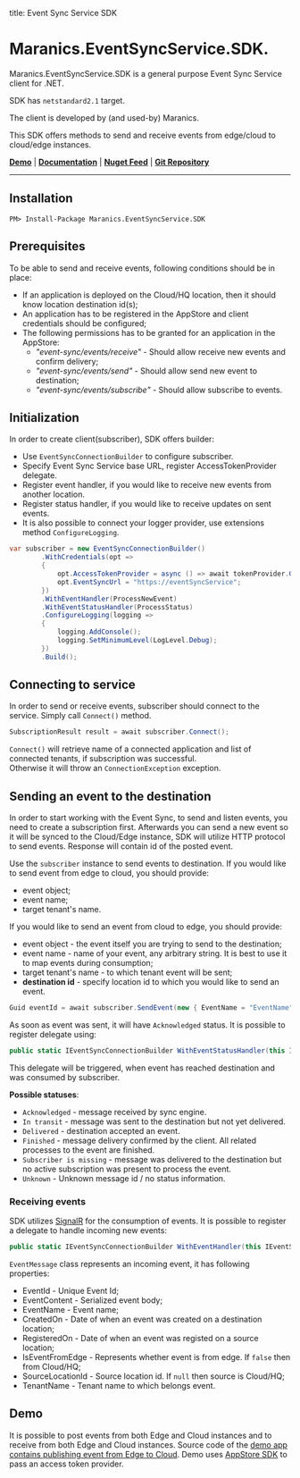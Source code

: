 title: Event Sync Service SDK

# Maranics.EventSyncService.SDK.

Maranics.EventSyncService.SDK is a general purpose Event Sync Service client for .NET. 

SDK has `netstandard2.1` target.

The client is developed by (and used-by) Maranics.

This SDK offers methods to send and receive events from edge/cloud to cloud/edge instances.

[**Demo**](https://github.com/RemoteCloud/EventSync.SDK.Demo) | [**Documentation**](https://developer.maranics.com/dev/examples/event-sync-sdk/) | [**Nuget Feed**](https://www.nuget.org/packages/Maranics.EventSyncService.SDK/) | [**Git Repository**](https://github.com/RemoteCloud/EventSyncApp)

---
## Installation

```
PM> Install-Package Maranics.EventSyncService.SDK
```

## Prerequisites 
To be able to send and receive events, following conditions should be in place:
* If an application is deployed on the Cloud/HQ location, then it should know location destination id(s);
* An application has to be registered in the AppStore and client credentials should be configured;
* The following permissions has to be granted for an application in the AppStore:
   * _"event-sync/events/receive"_ - Should allow receive new events and confirm delivery;
   * _"event-sync/events/send"_ - Should allow send new event to destination;
   * _"event-sync/events/subscribe"_ - Should allow subscribe to events.


## Initialization

In order to create client(subscriber), SDK offers builder:
- Use `EventSyncConnectionBuilder` to configure subscriber.
- Specify Event Sync Service base URL, register AccessTokenProvider delegate.
- Register event handler, if you would like to receive new events from another location.
- Register status handler, if you would like to receive updates on sent events.
- It is also possible to connect your logger provider, use extensions method `ConfigureLogging`.

```csharp
var subscriber = new EventSyncConnectionBuilder()
        .WithCredentials(opt =>
        {
            opt.AccessTokenProvider = async () => await tokenProvider.GetTokenAsync();
            opt.EventSyncUrl = "https://eventSyncService";
        })
        .WithEventHandler(ProcessNewEvent)
        .WithEventStatusHandler(ProcessStatus)
        .ConfigureLogging(logging =>
        {
            logging.AddConsole();
            logging.SetMinimumLevel(LogLevel.Debug);
        })
        .Build();
```

## Connecting to service
In order to send or receive events, subscriber should connect to the service. 
Simply call `Connect()` method.

```csharp
SubscriptionResult result = await subscriber.Connect();
```
`Connect()` will retrieve name of a connected application and list of connected tenants, if subscription was successful.\
Otherwise it will throw an `ConnectionException` exception.

## Sending an event to the destination
In order to start working with the Event Sync, to send and listen events, you need to create a subscription first.
Afterwards you can send a new event so it will be synced to the Cloud/Edge instance, SDK will utilize HTTP protocol to send events. 
Response will contain id of the posted event.

Use the `subscriber` instance to send events to destination.
If you would like to send event from edge to cloud, you should provide:
- event object;
- event name;
- target tenant's name.

If you would like to send an event from cloud to edge, you should provide:
- event object - the event itself you are trying to send to the destination;
- event name - name of your event, any arbitrary string. It is best to use it to map events during consumption;
- target tenant's name - to which tenant event will be sent;
- **destination id** - specify location id to which you would like to send an event.

```csharp
Guid eventId = await subscriber.SendEvent(new { EventName = "EventName" }, "nameOfTheEvent", "TenantName", new Guid("06e853d2-4dbe-442e-b17b-2e4e525acea9"));
```

As soon as event was sent, it will have `Acknowledged` status.
It is possible to register delegate using:
```csharp
public static IEventSyncConnectionBuilder WithEventStatusHandler(this IEventSyncConnectionBuilder? eventSyncConnectionBuilder, Func<EventStatusMessage, Task> statusHandler)
```
This delegate will be triggered, when event has reached destination and was consumed by subscriber.

**Possible statuses**:
- `Acknowledged` - message received by sync engine.
- `In transit` - message was sent to the destination but not yet delivered.
- `Delivered` - destination accepted an event.
- `Finished` - message delivery confirmed by the client. All related processes to the event are finished.
- `Subscriber is missing` - message was delivered to the destination but no active subscription was present to process the event.
- `Unknown` - Unknown message id / no status information.


### Receiving events

SDK utilizes [SignalR](https://docs.microsoft.com/en-us/aspnet/core/signalr/introduction?WT.mc_id=dotnet-35129-website&view=aspnetcore-6.0#what-is-signalr) for the consumption of events.
It is possible to register a delegate to handle incoming new events:
```csharp
public static IEventSyncConnectionBuilder WithEventHandler(this IEventSyncConnectionBuilder? eventSyncConnectionBuilder, Func<EventMessage, Task> newEventHandler, bool autoComplete = true)
```

`EventMessage` class represents an incoming event, it has following properties:
* EventId - Unique Event Id;
* EventContent - Serialized event body;
* EventName - Event name;
* CreatedOn - Date of when an event was created on a destination location;
* RegisteredOn - Date of when an event was registed on a source location;
* IsEventFromEdge - Represents whether event is from edge. If `false` then from Cloud/HQ;
* SourceLocationId - Source location id. If `null` then source is Cloud/HQ;
* TenantName - Tenant name to which belongs event.


## Demo
It is possible to post events from both Edge and Cloud instances and to receive from both Edge and Cloud instances.
Source code of the [demo app contains publishing event from Edge to Cloud](https://github.com/RemoteCloud/EventSync.SDK.Demo).
Demo uses [AppStore SDK](https://developer.maranics.com/dev/examples/app-store-sdk/) to pass an access token provider.


